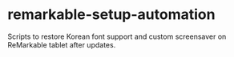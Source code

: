 # remarkable-setup-automation
Scripts to restore Korean font support and custom screensaver on ReMarkable tablet after updates.
